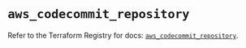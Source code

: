 # `aws_codecommit_repository`

Refer to the Terraform Registry for docs: [`aws_codecommit_repository`](https://registry.terraform.io/providers/hashicorp/aws/3.76.1/docs/resources/codecommit_repository).
